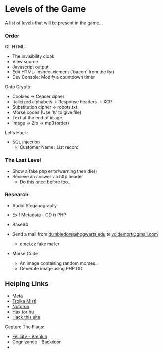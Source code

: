 # Levels of the Game

A list of levels that will be present in the game...

### Order

Ol' HTML:

* The invisibility cloak
* View source
* Javascript output
* Edit HTML: Inspect element ('bacon' from the list)
* Dev Console: Modify a countdown timer

Onto Crypto:

* Cookies -> Ceaser cipher
* Italicized alphabets -> Response headers -> XOR
* Substitution cipher -> robots.txt
* Morse codes (Use 'ls' to give file)
* Text at the end of image
* Image -> Zip -> mp3 (order)

Let's Hack:

* SQL injection 
  * Customer Name : List record

### The Last Level

* Show a fake php error/warning then die()
* Recieve an answer via http header
  * Do this once before too...

### Research

* Audio Steganography
* Exif Metadata - GD in PHP

* Base64

* Send a mail from dumbledore@hogwarts.edu to voldemort@gmail.com
  * emei.cz fake mailer

* Morse Code
    * An image containing random morses..
    * Generate image using PHP GD

## Helping Links

* [Meta](http://captf.com/practice-ctf/)
* [Troika Mist!](http://www.troika.dcetech.com/events/mist.html)
* [Notpron](http://www.deathball.net/notpron)
* [Hax.tor hu](http://hax.tor.hu/warmup1/)
* [Hack this site](http://www.hackthissite.org/missions/basic/)

Capture The Flags:

* [Felicity - BreakIn](http://felicity.iiit.ac.in/threads/events/break-in/)
* Cognizance - Backdoor
* 
